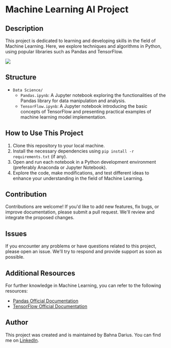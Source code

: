 # Machine Learning AI Project

## Description
This project is dedicated to learning and developing skills in the field of Machine Learning. Here, we explore techniques and algorithms in Python, using popular libraries such as Pandas and TensorFlow.

<img src="https://imgur.com/65gSdUu.png">

## Structure

- `Data Science/`
  - `Pandas.ipynb`: A Jupyter notebook exploring the functionalities of the Pandas library for data manipulation and analysis.
  - `TensorFlow.ipynb`: A Jupyter notebook introducing the basic concepts of TensorFlow and presenting practical examples of machine learning model implementation.

## How to Use This Project

1. Clone this repository to your local machine.
2. Install the necessary dependencies using `pip install -r requirements.txt` (if any).
3. Open and run each notebook in a Python development environment (preferably Anaconda or Jupyter Notebook).
4. Explore the code, make modifications, and test different ideas to enhance your understanding in the field of Machine Learning.

## Contribution

Contributions are welcome! If you'd like to add new features, fix bugs, or improve documentation, please submit a pull request. We'll review and integrate the proposed changes.

## Issues

If you encounter any problems or have questions related to this project, please open an issue. We'll try to respond and provide support as soon as possible.

## Additional Resources

For further knowledge in Machine Learning, you can refer to the following resources:
- [Pandas Official Documentation](https://pandas.pydata.org/docs/)
- [TensorFlow Official Documentation](https://www.tensorflow.org/guide)

## Author

This project was created and is maintained by Bahna Darius. You can find me on [LinkedIn](https://www.linkedin.com/in/darius-bahn%C4%83-2224b7264/).

